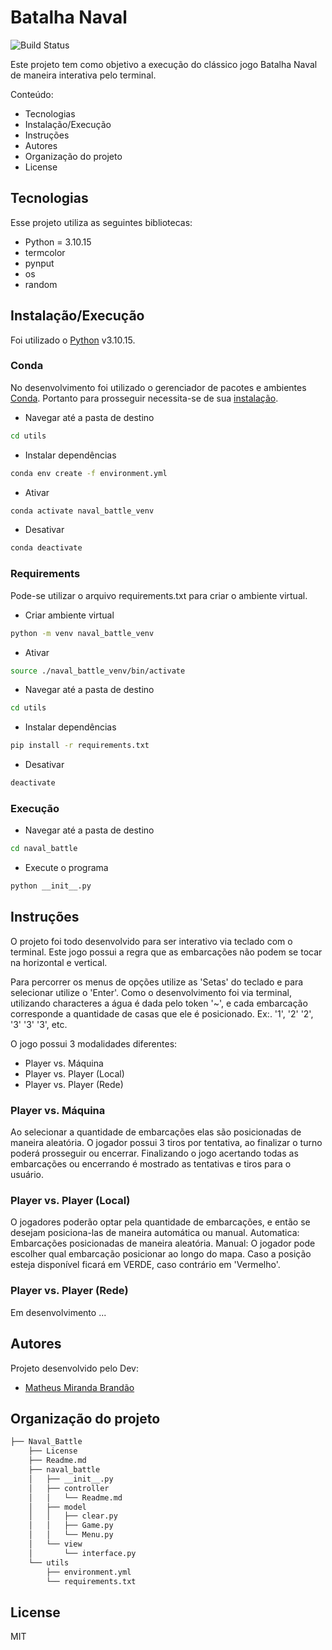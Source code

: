 # Batalha Naval
![Build Status](https://travis-ci.org/joemccann/dillinger.svg?branch=master)

Este projeto tem como objetivo a execução do clássico jogo Batalha Naval de maneira interativa pelo terminal.

Conteúdo:
- Tecnologias
- Instalação/Execução
- Instruções
- Autores
- Organização do projeto
- License

## Tecnologias
Esse projeto utiliza as seguintes bibliotecas:

- Python = 3.10.15
- termcolor
- pynput
- os
- random

## Instalação/Execução
Foi utilizado o [Python](https://www.python.org/) v3.10.15.

### Conda
No desenvolvimento foi utilizado o gerenciador de pacotes e ambientes [Conda](https://conda.io/). Portanto para prosseguir necessita-se de sua [instalação](https://conda.io/projects/conda/en/latest/user-guide/install/index.html).

- Navegar até a pasta de destino
```sh
cd utils
```

- Instalar dependências
```sh
conda env create -f environment.yml
```

- Ativar
```sh
conda activate naval_battle_venv
```

- Desativar
```sh
conda deactivate
```

### Requirements
Pode-se utilizar o arquivo requirements.txt para criar o ambiente virtual.

- Criar ambiente virtual
```sh
python -m venv naval_battle_venv
```

- Ativar
```sh
source ./naval_battle_venv/bin/activate
```

- Navegar até a pasta de destino
```sh
cd utils
```

- Instalar dependências
```sh
pip install -r requirements.txt
```

- Desativar
```sh
deactivate
```

### Execução
- Navegar até a pasta de destino
```sh
cd naval_battle
```

- Execute o programa
```sh
python __init__.py
```

## Instruções
O projeto foi todo desenvolvido para ser interativo via teclado com o terminal.
Este jogo possui a regra que as embarcações não podem se tocar na horizontal e vertical.

Para percorrer os menus de opções utilize as 'Setas' do teclado e para selecionar utilize o 'Enter'.
Como o desenvolvimento foi via terminal, utilizando characteres a água é dada pelo token '~', e cada embarcação corresponde a quantidade de casas que ele é posicionado. Ex:. '1', '2' '2', '3' '3' '3', etc.

O jogo possui 3 modalidades diferentes:
- Player vs. Máquina
- Player vs. Player (Local)
- Player vs. Player (Rede)

### Player vs. Máquina
Ao selecionar a quantidade de embarcações elas são posicionadas de maneira aleatória. O jogador possui 3 tiros por tentativa, ao finalizar o turno poderá prosseguir ou encerrar. Finalizando o jogo acertando todas as embarcações ou encerrando é mostrado as tentativas e tiros para o usuário.

### Player vs. Player (Local)
O jogadores poderão optar pela quantidade de embarcações, e então se desejam posiciona-las de maneira automática ou manual.
Automatica: Embarcações posicionadas de maneira aleatória.
Manual: O jogador pode escolher qual embarcação posicionar ao longo do mapa. Caso a posição esteja disponível ficará em VERDE, caso contrário em 'Vermelho'.

### Player vs. Player (Rede)
Em desenvolvimento ...

## Autores
Projeto desenvolvido pelo Dev:

- [Matheus Miranda Brandão](https://github.com/MatBrands)

## Organização do projeto
```sh
├── Naval_Battle
    ├── License
    ├── Readme.md
    ├── naval_battle
    │   ├── __init__.py
    │   ├── controller
    │   │   └── Readme.md
    │   ├── model
    │   │   ├── clear.py
    │   │   ├── Game.py
    │   │   └── Menu.py
    │   └── view
    │       └── interface.py
    └── utils
        ├── environment.yml
        └── requirements.txt
```

## License
MIT